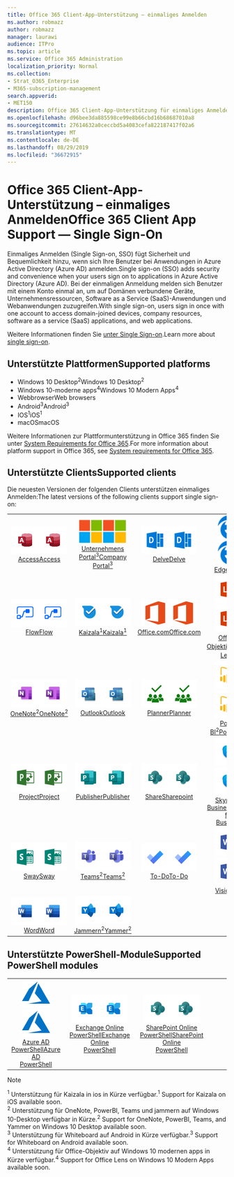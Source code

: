 ```yaml
---
title: Office 365 Client-App-Unterstützung – einmaliges Anmelden
ms.author: robmazz
author: robmazz
manager: laurawi
audience: ITPro
ms.topic: article
ms.service: Office 365 Administration
localization_priority: Normal
ms.collection:
- Strat_O365_Enterprise
- M365-subscription-management
search.appverid:
- MET150
description: Office 365 Client-App-Unterstützung für einmaliges Anmelden.
ms.openlocfilehash: d96bee3da885598ce99e8b66cbd16b68687010a8
ms.sourcegitcommit: 27614632a0ceccbd5a4083cefa822187417f02a6
ms.translationtype: MT
ms.contentlocale: de-DE
ms.lasthandoff: 08/29/2019
ms.locfileid: "36672915"
---
```

# <a name="office-365-client-app-support--single-sign-on"></a><span data-ttu-id="d5958-103">Office 365 Client-App-Unterstützung – einmaliges Anmelden</span><span class="sxs-lookup"><span data-stu-id="d5958-103">Office 365 Client App Support — Single Sign-On</span></span>

<span data-ttu-id="d5958-104">Einmaliges Anmelden (Single Sign-on, SSO) fügt Sicherheit und Bequemlichkeit hinzu, wenn sich Ihre Benutzer bei Anwendungen in Azure Active Directory (Azure AD) anmelden.</span><span class="sxs-lookup"><span data-stu-id="d5958-104">Single sign-on (SSO) adds security and convenience when your users sign on to applications in Azure Active Directory (Azure AD).</span></span> <span data-ttu-id="d5958-105">Bei der einmaligen Anmeldung melden sich Benutzer mit einem Konto einmal an, um auf Domänen verbundene Geräte, Unternehmensressourcen, Software as a Service (SaaS)-Anwendungen und Webanwendungen zuzugreifen.</span><span class="sxs-lookup"><span data-stu-id="d5958-105">With single sign-on, users sign in once with one account to access domain-joined devices, company resources, software as a service (SaaS) applications, and web applications.</span></span>

<span data-ttu-id="d5958-106">Weitere Informationen finden Sie [unter Single Sign-on](https://docs.microsoft.com/azure/active-directory/manage-apps/what-is-single-sign-on).</span><span class="sxs-lookup"><span data-stu-id="d5958-106">Learn more about [single sign-on](https://docs.microsoft.com/azure/active-directory/manage-apps/what-is-single-sign-on).</span></span>

## <a name="supported-platforms"></a><span data-ttu-id="d5958-107">Unterstützte Plattformen</span><span class="sxs-lookup"><span data-stu-id="d5958-107">Supported platforms</span></span>

 - <span data-ttu-id="d5958-108">Windows 10 Desktop<sup>2</sup></span><span class="sxs-lookup"><span data-stu-id="d5958-108">Windows 10 Desktop<sup>2</sup></span></span>
 - <span data-ttu-id="d5958-109">Windows 10-moderne apps<sup>4</sup></span><span class="sxs-lookup"><span data-stu-id="d5958-109">Windows 10 Modern Apps<sup>4</sup></span></span>
 - <span data-ttu-id="d5958-110">Webbrowser</span><span class="sxs-lookup"><span data-stu-id="d5958-110">Web browsers</span></span>
 - <span data-ttu-id="d5958-111">Android<sup>3</sup></span><span class="sxs-lookup"><span data-stu-id="d5958-111">Android<sup>3</sup></span></span>
 - <span data-ttu-id="d5958-112">IOS<sup>1</sup></span><span class="sxs-lookup"><span data-stu-id="d5958-112">iOS<sup>1</sup></span></span>
 - <span data-ttu-id="d5958-113">macOS</span><span class="sxs-lookup"><span data-stu-id="d5958-113">macOS</span></span>

<span data-ttu-id="d5958-114">Weitere Informationen zur Plattformunterstützung in Office 365 finden Sie unter [System Requirements for Office 365](https://products.office.com/office-system-requirements).</span><span class="sxs-lookup"><span data-stu-id="d5958-114">For more information about platform support in Office 365, see [System requirements for Office 365](https://products.office.com/office-system-requirements).</span></span>

## <a name="supported-clients"></a><span data-ttu-id="d5958-115">Unterstützte Clients</span><span class="sxs-lookup"><span data-stu-id="d5958-115">Supported clients</span></span>

<span data-ttu-id="d5958-116">Die neuesten Versionen der folgenden Clients unterstützen einmaliges Anmelden:</span><span class="sxs-lookup"><span data-stu-id="d5958-116">The latest versions of the following clients support single sign-on:</span></span>

| | | | | | |
|:---:|:---:|:---:|:---:|:---:|:---:|
| <span data-ttu-id="d5958-117">![Zugriffs Symbol](media/o365-access-64x64.png)</span><span class="sxs-lookup"><span data-stu-id="d5958-117">![Access icon](media/o365-access-64x64.png)</span></span> <br> [<span data-ttu-id="d5958-118">Access</span><span class="sxs-lookup"><span data-stu-id="d5958-118">Access</span></span>](https://products.office.com/access) | <span data-ttu-id="d5958-119">![Symbol des Unternehmensportals](media/o365-microsoft-64x64.png)</span><span class="sxs-lookup"><span data-stu-id="d5958-119">![Company portal icon](media/o365-microsoft-64x64.png)</span></span> <br> [<span data-ttu-id="d5958-120">Unternehmens <br> Portal<sup>3</sup></span><span class="sxs-lookup"><span data-stu-id="d5958-120">Company <br> Portal<sup>3</sup> </span></span>](https://docs.microsoft.com/intune-user-help/sign-in-to-the-company-portal) | <span data-ttu-id="d5958-121">![Vertiefen (Symbol)](media/o365-delve-64x64.png)</span><span class="sxs-lookup"><span data-stu-id="d5958-121">![Delve icon](media/o365-delve-64x64.png)</span></span> <br> [<span data-ttu-id="d5958-122">Delve</span><span class="sxs-lookup"><span data-stu-id="d5958-122">Delve</span></span>](https://products.office.com/business/intelligent-search) | <span data-ttu-id="d5958-123">![Edge-Symbol](media/o365-edge-64x64.png)</span><span class="sxs-lookup"><span data-stu-id="d5958-123">![Edge icon](media/o365-edge-64x64.png)</span></span> <br> [<span data-ttu-id="d5958-124">Edge</span><span class="sxs-lookup"><span data-stu-id="d5958-124">Edge</span></span>](https://www.microsoft.com/windows/microsoft-edge) | <span data-ttu-id="d5958-125">![Excel-Symbol](media/o365-excel-64x64.png)</span><span class="sxs-lookup"><span data-stu-id="d5958-125">![Excel icon](media/o365-excel-64x64.png)</span></span> <br> [<span data-ttu-id="d5958-126">Excel</span><span class="sxs-lookup"><span data-stu-id="d5958-126">Excel</span></span>](https://products.office.com/excel) 
| <span data-ttu-id="d5958-127">![Fluss Symbol](media/o365-flow-64x64.png)</span><span class="sxs-lookup"><span data-stu-id="d5958-127">![Flow icon](media/o365-flow-64x64.png)</span></span> <br> [<span data-ttu-id="d5958-128">Flow</span><span class="sxs-lookup"><span data-stu-id="d5958-128">Flow</span></span>](https://flow.microsoft.com) | <span data-ttu-id="d5958-129">![Kaizala-Symbol](media/o365-kaizala-64x64.png)</span><span class="sxs-lookup"><span data-stu-id="d5958-129">![Kaizala icon](media/o365-kaizala-64x64.png)</span></span> <br> [<span data-ttu-id="d5958-130">Kaizala<sup>1</sup></span><span class="sxs-lookup"><span data-stu-id="d5958-130">Kaizala<sup>1</sup></span></span>](https://products.office.com/en/business/microsoft-kaizala) | <span data-ttu-id="d5958-131">![Office.com-Symbol](media/o365-office-64x64.png)</span><span class="sxs-lookup"><span data-stu-id="d5958-131">![Office.com icon](media/o365-office-64x64.png)</span></span> <br> [<span data-ttu-id="d5958-132">Office.com</span><span class="sxs-lookup"><span data-stu-id="d5958-132">Office.com</span></span>](https://www.office.com/) | <span data-ttu-id="d5958-133">![Linsen Symbol](media/o365-lens-64x64.png)</span><span class="sxs-lookup"><span data-stu-id="d5958-133">![Lens icon](media/o365-lens-64x64.png)</span></span> <br> [<span data-ttu-id="d5958-134">Office-Objektiv<sup>4</sup></span><span class="sxs-lookup"><span data-stu-id="d5958-134">Office Lens<sup>4</sup></span></span>](https://www.microsoft.com/p/office-lens/9wzdncrfj3t8?activetab=pivot%3Aoverviewtab) | <span data-ttu-id="d5958-135">![OneDrive für Unternehmen Symbol](media/o365-OneDrive-64x64.png)</span><span class="sxs-lookup"><span data-stu-id="d5958-135">![OneDrive for Business icon](media/o365-OneDrive-64x64.png)</span></span> <br> [<span data-ttu-id="d5958-136">OneDrive</span><span class="sxs-lookup"><span data-stu-id="d5958-136">OneDrive</span></span>](https://products.office.com/onedrive-for-business/online-cloud-storage) 
| <span data-ttu-id="d5958-137">![OneNote-Symbol](media/o365-OneNote-64x64.png)</span><span class="sxs-lookup"><span data-stu-id="d5958-137">![OneNote icon](media/o365-OneNote-64x64.png)</span></span> <br> [<span data-ttu-id="d5958-138">OneNote<sup>2</sup></span><span class="sxs-lookup"><span data-stu-id="d5958-138">OneNote<sup>2</sup></span></span>](https://products.office.com/onenote) | <span data-ttu-id="d5958-139">![Outlook-Symbol](media/o365-outlook-64x64.png)</span><span class="sxs-lookup"><span data-stu-id="d5958-139">![Outlook icon](media/o365-outlook-64x64.png)</span></span> <br> [<span data-ttu-id="d5958-140">Outlook</span><span class="sxs-lookup"><span data-stu-id="d5958-140">Outlook</span></span>](https://products.office.com/outlook) | <span data-ttu-id="d5958-141">![Symbol für Planer](media/o365-planner-64x64.png)</span><span class="sxs-lookup"><span data-stu-id="d5958-141">![Planner icon](media/o365-planner-64x64.png)</span></span> <br> [<span data-ttu-id="d5958-142">Planner</span><span class="sxs-lookup"><span data-stu-id="d5958-142">Planner</span></span>](https://products.office.com/business/task-management-software) | <span data-ttu-id="d5958-143">![PowerBI-Symbol](media/o365-powerbi-64x64.png)</span><span class="sxs-lookup"><span data-stu-id="d5958-143">![PowerBI icon](media/o365-powerbi-64x64.png)</span></span> <br> [<span data-ttu-id="d5958-144">Power BI<sup>2</sup></span><span class="sxs-lookup"><span data-stu-id="d5958-144">Power BI<sup>2</sup></span></span>](https://powerbi.microsoft.com)| <span data-ttu-id="d5958-145">![PowerPoint-Symbol](media/o365-powerpoint-64x64.png)</span><span class="sxs-lookup"><span data-stu-id="d5958-145">![PowerPoint icon](media/o365-powerpoint-64x64.png)</span></span> <br> [<span data-ttu-id="d5958-146">PowerPoint</span><span class="sxs-lookup"><span data-stu-id="d5958-146">PowerPoint</span></span>](https://products.office.com/powerpoint) 
| <span data-ttu-id="d5958-147">![Projektsymbol](media/o365-project-64x64.png)</span><span class="sxs-lookup"><span data-stu-id="d5958-147">![Project icon](media/o365-project-64x64.png)</span></span> <br> [<span data-ttu-id="d5958-148">Project</span><span class="sxs-lookup"><span data-stu-id="d5958-148">Project</span></span>](https://products.office.com/project) | <span data-ttu-id="d5958-149">![Publisher-Symbol](media/o365-publisher-64x64.png)</span><span class="sxs-lookup"><span data-stu-id="d5958-149">![Publisher icon](media/o365-publisher-64x64.png)</span></span> <br> [<span data-ttu-id="d5958-150">Publisher</span><span class="sxs-lookup"><span data-stu-id="d5958-150">Publisher</span></span>](https://products.office.com/publisher) | <span data-ttu-id="d5958-151">![SharePoint-Symbol](media/o365-sharepoint-64x64.png)</span><span class="sxs-lookup"><span data-stu-id="d5958-151">![SharePoint icon](media/o365-sharepoint-64x64.png)</span></span> <br> [<span data-ttu-id="d5958-152">Share</span><span class="sxs-lookup"><span data-stu-id="d5958-152">Sharepoint</span></span>](https://products.office.com/sharepoint) | <span data-ttu-id="d5958-153">![Skype for Business Symbol](media/o365-skypeforbusiness-64x64.png)</span><span class="sxs-lookup"><span data-stu-id="d5958-153">![Skype for Business icon](media/o365-skypeforbusiness-64x64.png)</span></span> <br> [<span data-ttu-id="d5958-154">Skype for <br> Business</span><span class="sxs-lookup"><span data-stu-id="d5958-154">Skype for <br> Business</span></span>](https://www.skype.com/business/) | <span data-ttu-id="d5958-155">![Symbol für Notizen](media/o365-stickynotes-64x64.png)</span><span class="sxs-lookup"><span data-stu-id="d5958-155">![Sticky Notes icon](media/o365-stickynotes-64x64.png)</span></span> <br> [<span data-ttu-id="d5958-156">Kurznotizen</span><span class="sxs-lookup"><span data-stu-id="d5958-156">Sticky Notes</span></span>](https://www.microsoft.com/p/microsoft-sticky-notes/9nblggh4qghw) 
| <span data-ttu-id="d5958-157">![Sway-Symbol](media/o365-sway-64x64.png)</span><span class="sxs-lookup"><span data-stu-id="d5958-157">![Sway icon](media/o365-sway-64x64.png)</span></span> <br> [<span data-ttu-id="d5958-158">Sway</span><span class="sxs-lookup"><span data-stu-id="d5958-158">Sway</span></span>](https://sway.com) | <span data-ttu-id="d5958-159">![Teams-Symbol](media/o365-teams-64x64.png)</span><span class="sxs-lookup"><span data-stu-id="d5958-159">![Teams icon](media/o365-teams-64x64.png)</span></span> <br> [<span data-ttu-id="d5958-160">Teams<sup>2</sup></span><span class="sxs-lookup"><span data-stu-id="d5958-160">Teams<sup>2</sup></span></span>](https://products.office.com/microsoft-teams/group-chat-software) | <span data-ttu-id="d5958-161">![Aufgaben Symbol](media/o365-todo-64x64.png)</span><span class="sxs-lookup"><span data-stu-id="d5958-161">![To-Do icon](media/o365-todo-64x64.png)</span></span> <br> [<span data-ttu-id="d5958-162">To-Do</span><span class="sxs-lookup"><span data-stu-id="d5958-162">To-Do</span></span>](https://todo.microsoft.com) | <span data-ttu-id="d5958-163">![Visio-Symbol](media/o365-visio-64x64.png)</span><span class="sxs-lookup"><span data-stu-id="d5958-163">![Visio icon](media/o365-visio-64x64.png)</span></span> <br> [<span data-ttu-id="d5958-164">Visio</span><span class="sxs-lookup"><span data-stu-id="d5958-164">Visio</span></span>](https://products.office.com/visio/flowchart-software) | <span data-ttu-id="d5958-165">![Whiteboard-Symbol](media/o365-whiteboard-64x64.png)</span><span class="sxs-lookup"><span data-stu-id="d5958-165">![Whiteboard icon](media/o365-whiteboard-64x64.png)</span></span> <br> [<span data-ttu-id="d5958-166">Whiteboard<sup>3</sup></span><span class="sxs-lookup"><span data-stu-id="d5958-166">Whiteboard<sup>3</sup></span></span>](https://whiteboard.microsoft.com/) 
| <span data-ttu-id="d5958-167">![Word-Symbol](media/o365-word-64x64.png)</span><span class="sxs-lookup"><span data-stu-id="d5958-167">![Word icon](media/o365-word-64x64.png)</span></span> <br> [<span data-ttu-id="d5958-168">Word</span><span class="sxs-lookup"><span data-stu-id="d5958-168">Word</span></span>](https://products.office.com/word) | <span data-ttu-id="d5958-169">![Jammer Symbol](media/o365-yammer-64x64.png)</span><span class="sxs-lookup"><span data-stu-id="d5958-169">![Yammer icon](media/o365-yammer-64x64.png)</span></span> <br> [<span data-ttu-id="d5958-170">Jammern<sup>2</sup></span><span class="sxs-lookup"><span data-stu-id="d5958-170">Yammer<sup>2</sup></span></span>](https://products.office.com/yammer/yammer-overview) |

## <a name="supported-powershell-modules"></a><span data-ttu-id="d5958-171">Unterstützte PowerShell-Module</span><span class="sxs-lookup"><span data-stu-id="d5958-171">Supported PowerShell modules</span></span>

| | | | | | |
|:---:|:---:|:---:|:---:|:---:|:---:|
| <span data-ttu-id="d5958-172">![Azure-Symbol](media/o365-azure-64x64.png)</span><span class="sxs-lookup"><span data-stu-id="d5958-172">![Azure icon](media/o365-azure-64x64.png)</span></span> <br> [<span data-ttu-id="d5958-173">Azure AD <br> PowerShell</span><span class="sxs-lookup"><span data-stu-id="d5958-173">Azure AD <br> PowerShell</span></span>](https://docs.microsoft.com/powershell/azure/active-directory/overview?view=azureadps-2.0) | <span data-ttu-id="d5958-174">![Exchange-Symbol](media/o365-exchange-64x64.png)</span><span class="sxs-lookup"><span data-stu-id="d5958-174">![Exchange icon](media/o365-exchange-64x64.png)</span></span> <br> [<span data-ttu-id="d5958-175">Exchange Online <br> PowerShell</span><span class="sxs-lookup"><span data-stu-id="d5958-175">Exchange Online <br> PowerShell</span></span>](https://docs.microsoft.com/powershell/exchange/exchange-online/exchange-online-powershell?view=exchange-ps) | <span data-ttu-id="d5958-176">![SharePoint-Symbol](media/o365-sharepoint-64x64.png)</span><span class="sxs-lookup"><span data-stu-id="d5958-176">![SharePoint icon](media/o365-sharepoint-64x64.png)</span></span> <br> [<span data-ttu-id="d5958-177">SharePoint Online <br> PowerShell</span><span class="sxs-lookup"><span data-stu-id="d5958-177">SharePoint Online <br> PowerShell</span></span>](https://docs.microsoft.com/sharepoint/manage-team-and-communication-sites-in-powershell)

> [!NOTE]
> <span data-ttu-id="d5958-178"><sup>1</sup> Unterstützung für Kaizala in ios in Kürze verfügbar.</span><span class="sxs-lookup"><span data-stu-id="d5958-178"><sup>1</sup> Support for Kaizala on iOS available soon.</span></span> <br>
> <span data-ttu-id="d5958-179"><sup>2</sup> Unterstützung für OneNote, PowerBI, Teams und jammern auf Windows 10-Desktop verfügbar in Kürze.</span><span class="sxs-lookup"><span data-stu-id="d5958-179"><sup>2</sup> Support for OneNote, PowerBI, Teams, and Yammer on Windows 10 Desktop available soon.</span></span> <br>
> <span data-ttu-id="d5958-180"><sup>3</sup> Unterstützung für Whiteboard auf Android in Kürze verfügbar.</span><span class="sxs-lookup"><span data-stu-id="d5958-180"><sup>3</sup> Support for Whiteboard on Android available soon.</span></span> <br>
> <span data-ttu-id="d5958-181"><sup>4</sup> Unterstützung für Office-Objektiv auf Windows 10 modernen apps in Kürze verfügbar.</span><span class="sxs-lookup"><span data-stu-id="d5958-181"><sup>4</sup> Support for Office Lens on Windows 10 Modern Apps available soon.</span></span> <br>
